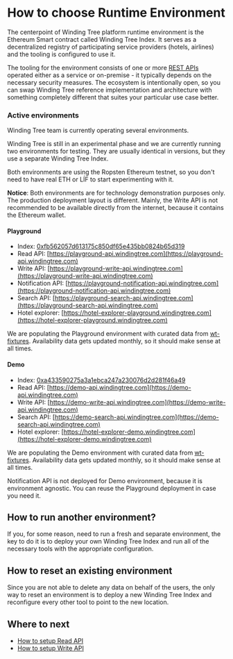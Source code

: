 # How to choose Runtime Environment

The centerpoint of Winding Tree platform runtime environment is the Ethereum Smart contract called Winding Tree Index. It serves as a decentralized registry of participating service providers \(hotels, airlines\) and the tooling is configured to use it.

The tooling for the environment consists of one or more [REST APIs ](/apis.md)operated either as a service or on-premise - it typically depends on the necessary security measures. The ecosystem is intentionally open, so you can swap Winding Tree reference implementation and architecture with something completely different that suites your particular use case better.

### Active environments

Winding Tree team is currently operating several environments.

Winding Tree is still in an experimental phase and we are currently running two environments for testing. They are usually identical in versions, but they use a separate Winding Tree Index.

Both environments are using the Ropsten Ethereum testnet, so you don't need to have real ETH or LÍF to start experimenting with it.

**Notice**: Both environments are for technology demonstration purposes only. The production deployment layout is different. Mainly, the Write API is not recommended to be available directly from the internet, because it contains the Ethereum wallet.

#### Playground

* Index: [0xfb562057d613175c850df65e435bb0824b65d319](https://ropsten.etherscan.io/address/0xfb562057d613175c850df65e435bb0824b65d319)
* Read API: [https://playground-api.windingtree.com](https://playground-api.windingtree.com)
* Write API: [https://playground-write-api.windingtree.com](https://playground-write-api.windingtree.com)
* Notification API: [https://playground-notification-api.windingtree.com](https://playground-notification-api.windingtree.com)
* Search API: [https://playground-search-api.windingtree.com](https://playground-search-api.windingtree.com)
* Hotel explorer: [https://hotel-explorer-playground.windingtree.com](https://hotel-explorer-playground.windingtree.com)

We are populating the Playground environment with curated data from [wt-fixtures](https://github.com/windingtree/wt-fixtures). Availability data gets updated monthly, so it should make sense at all times.

#### Demo

* Index: [0xa433590275a3a1ebca247a230076d2d281f46a49](https://ropsten.etherscan.io/address/0xa433590275a3a1ebca247a230076d2d281f46a49)
* Read API: [https://demo-api.windingtree.com](https://demo-api.windingtree.com)
* Write API: [https://demo-write-api.windingtree.com](https://demo-write-api.windingtree.com)
* Search API: [https://demo-search-api.windingtree.com](https://demo-search-api.windingtree.com)
* Hotel explorer: [https://hotel-explorer-demo.windingtree.com](https://hotel-explorer-demo.windingtree.com)

We are populating the Demo environment with curated data from [wt-fixtures](https://github.com/windingtree/wt-fixtures). Availability data gets updated monthly, so it should make sense at all times.

Notification API is not deployed for Demo environment, because it is environment agnostic. You can reuse the Playground deployment in case you need it.

## How to run another environment?

If you, for some reason, need to run a fresh and separate environment, the key to do it is to deploy your own Winding Tree Index and run all of the necessary tools with the appropriate configuration.

## How to reset an existing environment

Since you are not able to delete any data on behalf of the users, the only way to reset an environment is to deploy a new Winding Tree Index and reconfigure every other tool to point to the new location.

## Where to next

* [How to setup Read API](how-to-setup-read-api.md)
* [How to setup Write API](how-to-setup-write-api.md)



